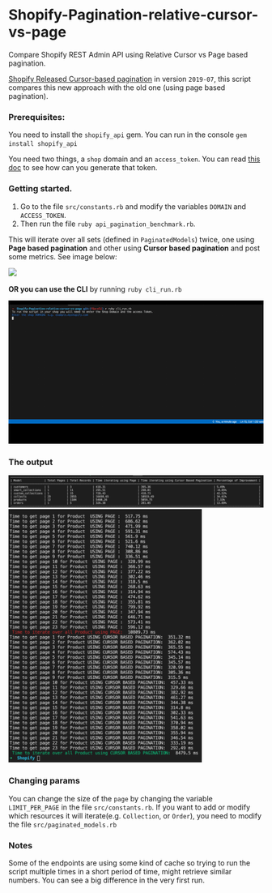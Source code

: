 # Shopify-Pagination-relative-cursor-vs-page
Compare Shopify REST Admin API using Relative Cursor vs Page based pagination. 

[Shopify Released Cursor-based pagination](https://shopify.dev/tutorials/make-paginated-requests-to-rest-admin-api) in version `2019-07`, this script compares this new approach with the old one (using page based pagination).

### Prerequisites: 
You need to install the `shopify_api` gem. You can run in the console `gem install shopify_api`

You need two things, a `shop` domain and an `access_token`. You can read [this doc](https://github.com/Shopify/shopify_api#3-requesting-access-from-a-shop) to see how can you generate that token. 

### Getting started.

1) Go to the file `src/constants.rb` and modify the variables `DOMAIN` and `ACCESS_TOKEN`.
2) Then run the file `ruby api_pagination_benchmark.rb`.


This will iterate over all sets (defined in `PaginatedModels`) twice, one using **Page based pagination** and other using **Cursor based pagination** and post some metrics. See image below:

<img src="https://github.com/ignacio-chiazzo/Shopify-Pagination-relative-cursor-vs-page/blob/master/images/in.gif?raw=true">


**OR you can use the CLI** by running `ruby cli_run.rb`

<img src="https://github.com/ignacio-chiazzo/Shopify-Pagination-relative-cursor-vs-page/blob/master/images/Final.gif?raw=true">

### The output

<img src="https://github.com/ignacio-chiazzo/Shopify-Pagination-relative-cursor-vs-page/blob/master/images/Table Metricsv2.png?raw=true">

<img src="https://github.com/ignacio-chiazzo/Shopify-Pagination-relative-cursor-vs-page/blob/master/images/cursor_based_pagination_vs_page_based_pagination.png?raw=true" height="500">



### Changing params

You can change the size of the `page` by changing the variable `LIMIT_PER_PAGE` in the file `src/constants.rb`. If you want to add or modify which resources it will iterate(e.g. `Collection`, or `Order`), you need to modify the file `src/paginated_models.rb`

### Notes

Some of the endpoints are using some kind of cache so trying to run the script multiple times in a short period of time, might retrieve similar numbers. You can see a big difference in the very first run.

